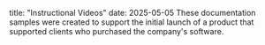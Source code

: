title: "Instructional Videos"
date: 2025-05-05
These documentation samples were created to support the initial launch of a product that supported clients who purchased the company's software.
